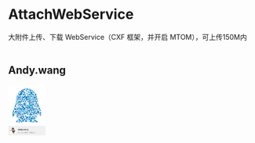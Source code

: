 AttachWebService
================================
大附件上传、下载 WebService（CXF 框架，并开启 MTOM），可上传150M内<br>
<br>
## Andy.wang

<img src="doc/594580820.jpg" width="15%" alt="Andy.wang的QQ"/>
